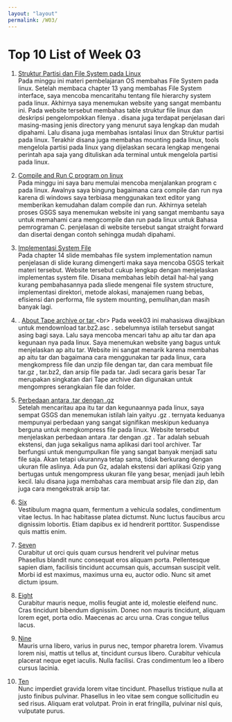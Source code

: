 ```yaml
---
layout: "layout"
permalink: /W03/
---
```


# Top 10 List of Week 03

1. [Struktur Partisi dan File System pada Linux ]( https://www.tembolok.id/memahami-struktur-partisi-dan-file-system-pada-linux/)<br>
Pada minggu ini materi pembelajaran OS membahas File System pada linux. Setelah membaca chapter 13 yang membahas File System interface, saya mencoba mencaritahu tentang file hierarchy system pada linux. Akhirnya saya menemukan website yang sangat membantu ini. Pada website tersebut membahas table struktur file linux dan deskripsi pengelompokkan filenya .  disana juga terdapat penjelasan dari masing-masing jenis directory yang menurut saya lengkap dan mudah dipahami. Lalu disana juga membahas isntalasi linux dan Struktur  partisi  pada linux.  Terakhir disana juga membahas mounting pada linux, tools mengelola partisi pada linux yang dijelaskan secara lengkap mengenai perintah apa saja yang dituliskan ada terminal untuk mengelola partisi pada linux.

2. [Compile and Run C program on linux](bertotuwondila.wordpress.com/2012/02/27/compile-and-run-cc-program-on-linux/)<br>
Pada minggu ini saya baru memulai mencoba menjalankan program c pada linux. Awalnya saya bingung bagaimana cara compile dan run nya karena di windows saya terbiasa menggunakan text editor yang memberikan kemudahan dalam compile dan run. Akhirnya setelah proses GSGS saya menemukan website ini yang sangat membantu saya untuk memahami cara mengcompile dan run pada linux untuk Bahasa pemrograman C. penjelasan di website tersebut sangat straight forward dan disertai dengan contoh sehingga mudah dipahami.

3. [Implementasi System File](https://translate.google.com/translate?hl=id&sl=en&u=https://www.cs.uic.edu/~jbell/CourseNotes/OperatingSystems/12_FileSystemImplementation.html&prev=search&pto=aue/) <br>
Pada chapter 14 slide membahas file system implementation namun penjelasan di slide kurang dimengerti maka saya mencoba GSGS terkait materi tersebut. Website tersebut cukup lengkap dengan menjelaskan implementas system file.  Disana membahas lebih detail hal-hal yang kurang pembahasannya pada sliede mengenai file system structure, implementasi direktori, metode alokasi, manajemen ruang bebas, efisiensi dan performa, file system mounting, pemulihan,dan masih banyak lagi.

4. . [About Tape archive or tar ](https://www.hostinger.co.id/tutorial/tar-linux#:~:text=Tar%20merupakan%20singkatan%20dari%20Tape,mengompres%20serangkaian%20file%20dan%20folder.)<br>
Pada week03 ini mahasiswa diwajibkan untuk mendownload tar.bz2.asc . sebelumnya istilah tersebut sangat asing bagi saya. Lalu saya mencoba mencari tahu ap aitu tar dan apa kegunaan nya pada linux.
Saya menemukan website yang bagus untuk menjelaskan ap aitu tar. Website ini sangat menarik karena membahas ap aitu tar dan bagaimana cara menggunakan tar pada linux, cara mengkompress file dan unzip file dengan tar, dan cara membuat file  tar.gz , tar.bz2, dan arsip file pada tar. Jadi secara garis besar Tar merupakan singkatan dari Tape archive dan digunakan untuk mengompres serangkaian file dan folder.

5. [Perbedaan antara .tar dengan .gz]( https://jagongoding.com/linux/perbedaan-antara-tar-dan-gz/) <br>
Setelah mencaritau apa itu tar dan kegunaannya pada linux, saya sempat GSGS dan menemukan istilah lain yaityu .gz .  ternyata keduanya mempunyai perbedaan yang sangat signifikan meskipun keduanya berguna untuk mengkompress file pada linux. Website tersebut menjelaskan perbedaan antara .tar dengan .gz . Tar adalah sebuah ekstensi, dan juga sekaligus nama aplikasi dari tool archiver. Tar berfungsi untuk mengumpulkan file yang sangat banyak menjadi satu file saja. Akan tetapi ukurannya tetap sama, tidak berkurang dengan ukuran file aslinya. Ada pun Gz, adalah ekstensi dari aplikasi Gzip yang bertugas untuk mengompress ukuran file yang besar, menjadi jauh lebih kecil. lalu disana juga membahas cara membuat arsip file dan zip, dan juga cara mengekstrak arsip tar.

6. [Six](https://en.wikipedia.org/wiki/6)<br>
Vestibulum magna quam, fermentum a vehicula sodales, condimentum vitae lectus.
In hac habitasse platea dictumst.
Nunc luctus faucibus arcu dignissim lobortis.
Etiam dapibus ex id hendrerit porttitor.
Suspendisse quis mattis enim.

7. [Seven](https://en.wikipedia.org/wiki/7)<br>
Curabitur ut orci quis quam cursus hendrerit vel pulvinar metus
Phasellus blandit nunc consequat eros aliquam porta.
Pellentesque sapien diam, facilisis tincidunt accumsan quis, accumsan suscipit velit. 
Morbi id est maximus, maximus urna eu, auctor odio. 
Nunc sit amet dictum ipsum.

8. [Eight](https://en.wikipedia.org/wiki/8)<br>
Curabitur mauris neque, mollis feugiat ante id, molestie eleifend nunc.
Cras tincidunt bibendum dignissim.
Donec non mauris tincidunt, aliquam lorem eget, porta odio.
Maecenas ac arcu urna.
Cras congue tellus lacus.

9. [Nine](https://en.wikipedia.org/wiki/9)<br>
Mauris urna libero, varius in purus nec, tempor pharetra lorem.
Vivamus lorem nisi, mattis ut tellus at, tincidunt cursus libero.
Curabitur vehicula placerat neque eget iaculis.
Nulla facilisi.
Cras condimentum leo a libero cursus lacinia.

10. [Ten](https://en.wikipedia.org/wiki/10)<br>
Nunc imperdiet gravida lorem vitae tincidunt. 
Phasellus tristique nulla at justo finibus pulvinar.
Phasellus in leo vitae sem congue sollicitudin eu sed risus.
Aliquam erat volutpat.
Proin in erat fringilla, pulvinar nisl quis, vulputate purus.

